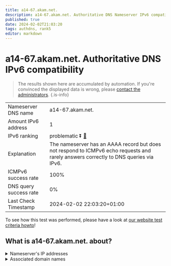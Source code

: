 ```yaml
---
title: a14-67.akam.net.
description: a14-67.akam.net. Authoritative DNS Nameserver IPv6 compatibility
published: true
date: 2024-02-02T21:03:20
tags: authdns, rank5
editor: markdown
---
```


# a14-67.akam.net. Authoritative DNS IPv6 compatibility

> The results shown here are accumulated by automation. If you're convinced the displayed data is wrong, please [contact the administrators](/howto/chat). 
{.is-info}




|   |   |
| - | - |
| Nameserver DNS name | a14-67.akam.net.
| Amount IPv6 address | 1
| IPv6 ranking | problematic :arrow_double_down: [🔗](/howto/ranking) |
| Explanation | The nameserver has an AAAA record but does not respond to ICMPv6 echo requests and rarely answers correctly to DNS queries via IPv6. |
| ICMPv6 success rate | 100%|
| DNS query success rate | 0% |
| Last Check Timestamp | 2024-02-02 22:03:20+01:00 |

To see how this test was performed, please have a look at [our website test criteria howto](/howto/testcriteria/authdns)!


## What is a14-67.akam.net. about?




<details>
<summary>Nameserver's IP addresses</summary>

2600:1480:1800::43

</details>



<details>
<summary>Associated domain names</summary>

www.mizuho-fg.co.jp

</details>
